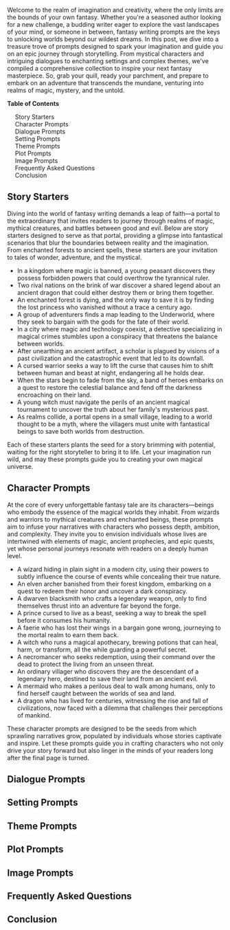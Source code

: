 <div data-spy="scroll" data-target="#toc" data-offset="0">

<p>Welcome to the realm of imagination and creativity, where the only limits are the bounds of your own fantasy. Whether you're a seasoned author looking for a new challenge, a budding writer eager to explore the vast landscapes of your mind, or someone in between, fantasy writing prompts are the keys to unlocking worlds beyond our wildest dreams. In this post, we dive into a treasure trove of prompts designed to spark your imagination and guide you on an epic journey through storytelling. From mystical characters and intriguing dialogues to enchanting settings and complex themes, we've compiled a comprehensive collection to inspire your next fantasy masterpiece. So, grab your quill, ready your parchment, and prepare to embark on an adventure that transcends the mundane, venturing into realms of magic, mystery, and the untold.</p>

<div class="toc card bg-light" id="toc">
 <p class="card-header"><strong>Table of Contents</strong></p>
  <div class="card-body">
    <ul>
      <li><a href="#story-starters">Story Starters</a></li>
      <li><a href="#character-prompts">Character Prompts</a></li>
      <li><a href="#dialogue-prompts">Dialogue Prompts</a></li>
      <li><a href="#setting-prompts">Setting Prompts</a></li>
      <li><a href="#theme-prompts">Theme Prompts</a></li>
      <li><a href="#plot-prompts">Plot Prompts</a></li>
      <li><a href="#image-prompts">Image Prompts</a></li>
      <li><a href="#frequently-asked-questions">Frequently Asked Questions</a></li>
      <li><a href="#conclusion">Conclusion</a></li>
    </ul>
  </div>
</div>

<h2 id="story-starters">Story Starters</h2>

<p>Diving into the world of fantasy writing demands a leap of faith—a portal to the extraordinary that invites readers to journey through realms of magic, mythical creatures, and battles between good and evil. Below are story starters designed to serve as that portal, providing a glimpse into fantastical scenarios that blur the boundaries between reality and the imagination. From enchanted forests to ancient spells, these starters are your invitation to tales of wonder, adventure, and the mystical.</p>
<ul>
<li>In a kingdom where magic is banned, a young peasant discovers they possess forbidden powers that could overthrow the tyrannical ruler.</li>
<li>Two rival nations on the brink of war discover a shared legend about an ancient dragon that could either destroy them or bring them together.</li>
<li>An enchanted forest is dying, and the only way to save it is by finding the lost princess who vanished without a trace a century ago.</li>
<li>A group of adventurers finds a map leading to the Underworld, where they seek to bargain with the gods for the fate of their world.</li>
<li>In a city where magic and technology coexist, a detective specializing in magical crimes stumbles upon a conspiracy that threatens the balance between worlds.</li>
<li>After unearthing an ancient artifact, a scholar is plagued by visions of a past civilization and the catastrophic event that led to its downfall.</li>
<li>A cursed warrior seeks a way to lift the curse that causes him to shift between human and beast at night, endangering all he holds dear.</li>
<li>When the stars begin to fade from the sky, a band of heroes embarks on a quest to restore the celestial balance and fend off the darkness encroaching on their land.</li>
<li>A young witch must navigate the perils of an ancient magical tournament to uncover the truth about her family's mysterious past.</li>
<li>As realms collide, a portal opens in a small village, leading to a world thought to be a myth, where the villagers must unite with fantastical beings to save both worlds from destruction.</li>
</ul>
<p>Each of these starters plants the seed for a story brimming with potential, waiting for the right storyteller to bring it to life. Let your imagination run wild, and may these prompts guide you to creating your own magical universe.</p>

<h2 id="character-prompts">Character Prompts</h2>

<p>At the core of every unforgettable fantasy tale are its characters—beings who embody the essence of the magical worlds they inhabit. From wizards and warriors to mythical creatures and enchanted beings, these prompts aim to infuse your narratives with characters who possess depth, ambition, and complexity. They invite you to envision individuals whose lives are intertwined with elements of magic, ancient prophecies, and epic quests, yet whose personal journeys resonate with readers on a deeply human level.</p>
<ul>
<li>A wizard hiding in plain sight in a modern city, using their powers to subtly influence the course of events while concealing their true nature.</li>
<li>An elven archer banished from their forest kingdom, embarking on a quest to redeem their honor and uncover a dark conspiracy.</li>
<li>A dwarven blacksmith who crafts a legendary weapon, only to find themselves thrust into an adventure far beyond the forge.</li>
<li>A prince cursed to live as a beast, seeking a way to break the spell before it consumes his humanity.</li>
<li>A faerie who has lost their wings in a bargain gone wrong, journeying to the mortal realm to earn them back.</li>
<li>A witch who runs a magical apothecary, brewing potions that can heal, harm, or transform, all the while guarding a powerful secret.</li>
<li>A necromancer who seeks redemption, using their command over the dead to protect the living from an unseen threat.</li>
<li>An ordinary villager who discovers they are the descendant of a legendary hero, destined to save their land from an ancient evil.</li>
<li>A mermaid who makes a perilous deal to walk among humans, only to find herself caught between the worlds of sea and land.</li>
<li>A dragon who has lived for centuries, witnessing the rise and fall of civilizations, now faced with a dilemma that challenges their perceptions of mankind.</li>
</ul>
<p>These character prompts are designed to be the seeds from which sprawling narratives grow, populated by individuals whose stories captivate and inspire. Let these prompts guide you in crafting characters who not only drive your story forward but also linger in the minds of your readers long after the final page is turned.</p>

<h2 id="dialogue-prompts">Dialogue Prompts</h2>

<h2 id="setting-prompts">Setting Prompts</h2>

<h2 id="theme-prompts">Theme Prompts</h2>

<h2 id="plot-prompts">Plot Prompts</h2>

<h2 id="image-prompts">Image Prompts</h2>

<h2 id="frequently-asked-questions">Frequently Asked Questions</h2>

<h2 id="conclusion">Conclusion</h2>


</div>